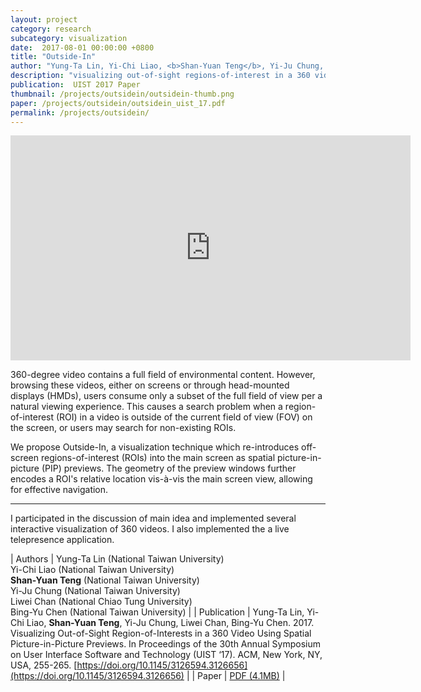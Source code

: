 ```yaml
---
layout: project
category: research
subcategory: visualization
date:  2017-08-01 00:00:00 +0800
title: "Outside-In"
author: "Yung-Ta Lin, Yi-Chi Liao, <b>Shan-Yuan Teng</b>, Yi-Ju Chung, Liwei Chan, Bing-Yu Chen"
description: "visualizing out-of-sight regions-of-interest in a 360 video using spatial picture-in-picture previews."
publication:  UIST 2017 Paper
thumbnail: /projects/outsidein/outsidein-thumb.png
paper: /projects/outsidein/outsidein_uist_17.pdf
permalink: /projects/outsidein/
---
```


<div class="video-wrapper">
  <iframe width="640" height="360" src="https://www.youtube.com/embed/cy0kEB5wQ6M" frameborder="0" allowfullscreen></iframe>
</div>

360-degree video contains a full field of environmental content. However, browsing these videos, either on screens or through head-mounted displays (HMDs), users consume only a subset of the full field of view per a natural viewing experience. This causes a search problem when a region-of-interest (ROI) in a video is outside of the current field of view (FOV) on the screen, or users may search for non-existing ROIs.

We propose Outside-In, a visualization technique which re-introduces off-screen regions-of-interest (ROIs) into the main screen as spatial picture-in-picture (PIP) previews. The geometry of the preview windows further encodes a ROI's relative location vis-à-vis the main screen view, allowing for effective navigation.

---

 I participated in the discussion of main idea and implemented several interactive visualization of 360 videos. I also implemented the a live telepresence application.

| Authors | Yung-Ta Lin (National Taiwan University)<br>Yi-Chi Liao (National Taiwan University)<br>**Shan-Yuan Teng** (National Taiwan University)<br>Yi-Ju Chung (National Taiwan University)<br>Liwei Chan (National Chiao Tung University)<br>Bing-Yu Chen (National Taiwan University) |
| Publication | Yung-Ta Lin, Yi-Chi Liao, **Shan-Yuan Teng**, Yi-Ju Chung, Liwei Chan, Bing-Yu Chen. 2017. Visualizing Out-of-Sight Region-of-Interests in a 360 Video Using Spatial Picture-in-Picture Previews. In Proceedings of the 30th Annual Symposium on User Interface Software and Technology (UIST ‘17). ACM, New York, NY, USA, 255-265. [https://doi.org/10.1145/3126594.3126656](https://doi.org/10.1145/3126594.3126656) |
| Paper | [PDF (4.1MB)](outsidein_uist_17.pdf) |
